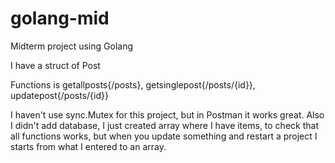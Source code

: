 # golang-mid
Midterm project using Golang

I have a struct of Post

Functions is getallposts{/posts}, getsinglepost{/posts/{id}}, updatepost{/posts/{id}}

I haven't use sync.Mutex for this project, but in Postman it works great. Also I didn't add database, I just created array where I have items, to check that all functions works, but when you update something and restart a project I starts from what I entered to an array.
